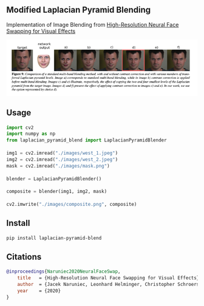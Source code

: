 ## Modified Laplacian Pyramid Blending

Implementation of Image Blending from [High-Resolution Neural Face Swapping for Visual Effects](https://studios.disneyresearch.com/wp-content/uploads/2020/06/High-Resolution-Neural-Face-Swapping-for-Visual-Effects.pdf#page=5&zoom=100,65,109)

![](./images/paper.png)

## Usage
```python
import cv2
import numpy as np
from laplacian_pyramid_blend import LaplacianPyramidBlender

img1 = cv2.imread("./images/west_1.jpeg")
img2 = cv2.imread("./images/west_2.jpeg")
mask = cv2.imread("./images/mask.png")

blender = LaplacianPyramidBlender()

composite = blender(img1, img2, mask)

cv2.imwrite("./images/composite.png", composite)
```

## Install
```bash
pip install laplacian-pyramid-blend
```

## Citations
```bibtex
@inproceedings{Naruniec2020NeuralFaceSwap,
    title   = {High-Resolution Neural Face Swapping for Visual Effects},
    author  = {Jacek Naruniec, Leonhard Helminger, Christopher Schroers, Romann M. Weber},
    year    = {2020}
}
```